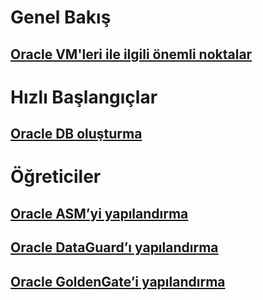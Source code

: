 # Genel Bakış
## [Oracle VM'leri ile ilgili önemli noktalar](oracle-considerations.md)
# Hızlı Başlangıçlar
## [Oracle DB oluşturma](oracle-database-quick-create.md)
# Öğreticiler
## [Oracle ASM’yi yapılandırma](configure-oracle-asm.md)
## [Oracle DataGuard’ı yapılandırma](configuring-oracle-dataguard.md)
## [Oracle GoldenGate’i yapılandırma](configure-oracle-golden-gate.md)
